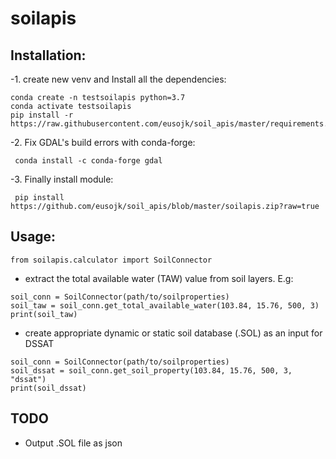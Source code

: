 soilapis
========

Installation:
---
-1. create new venv and Install all the dependencies:
```
conda create -n testsoilapis python=3.7
conda activate testsoilapis
pip install -r https://raw.githubusercontent.com/eusojk/soil_apis/master/requirements.txt
```
-2. Fix GDAL's build errors with conda-forge:
```
 conda install -c conda-forge gdal
```
-3. Finally install module:
```
 pip install https://github.com/eusojk/soil_apis/blob/master/soilapis.zip?raw=true
```

Usage:
---
```
from soilapis.calculator import SoilConnector
```
- extract the total available water (TAW) value from soil layers. E.g:
```
soil_conn = SoilConnector(path/to/soilproperties)
soil_taw = soil_conn.get_total_available_water(103.84, 15.76, 500, 3)
print(soil_taw)
```
- create appropriate dynamic or static soil database (.SOL) as an input for DSSAT 
```
soil_conn = SoilConnector(path/to/soilproperties)
soil_dssat = soil_conn.get_soil_property(103.84, 15.76, 500, 3, "dssat")
print(soil_dssat)
```

TODO
---
- Output .SOL file as json